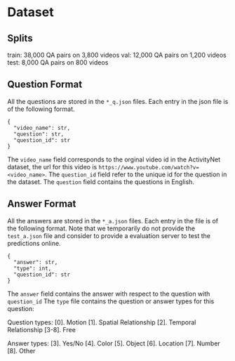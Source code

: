 # Dataset

## Splits
train: 38,000 QA pairs on 3,800 videos
val: 12,000 QA pairs on 1,200 videos
test: 8,000 QA pairs on 800 videos

## Question Format
All the questions are stored in the `*_q.json` files. Each entry in the json file is of the following format.

```
{
  "video_name": str, 
  "question": str, 
  "question_id": str
}
```
The `video_name` field corresponds to the orginal video id in the ActivityNet dataset, the url for this video is `https://www.youtube.com/watch?v=<video_name>`. The `question_id` field refer to the unique id for the question in the dataset. The `question` field contains the questions in English.


## Answer Format
All the answers are stored in the `*_a.json` files. Each entry in the file is of the following format. Note that we temporarily do not provide the `test_a.json` file and consider to provide a evaluation server to test the predictions online. 

```
{
  "answer": str, 
  "type": int, 
  "question_id": str
}
```

The `answer` field contains the answer with respect to the question with `question_id`
The `type` file contains the question or answer types for this question: 

Question types: [0]. Motion  [1]. Spatial Relationship  [2]. Temporal Relationship  [3-8]. Free

Answer types: [3]. Yes/No  [4]. Color  [5]. Object  [6]. Location  [7]. Number  [8]. Other



